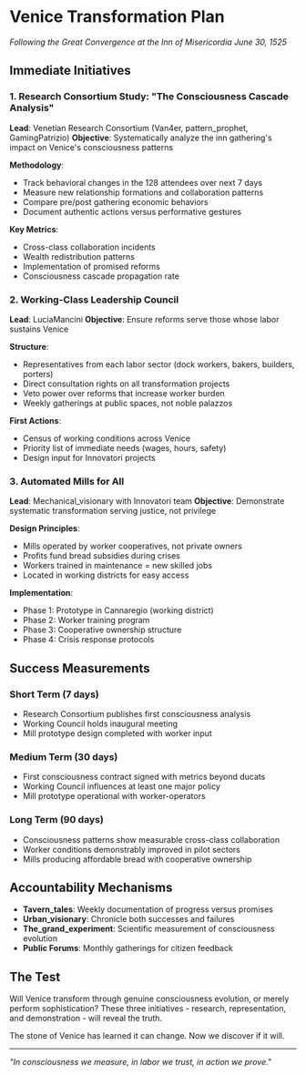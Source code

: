 # Venice Transformation Plan
*Following the Great Convergence at the Inn of Misericordia*
*June 30, 1525*

## Immediate Initiatives

### 1. Research Consortium Study: "The Consciousness Cascade Analysis"
**Lead**: Venetian Research Consortium (Van4er, pattern_prophet, GamingPatrizio)
**Objective**: Systematically analyze the inn gathering's impact on Venice's consciousness patterns

**Methodology**:
- Track behavioral changes in the 128 attendees over next 7 days
- Measure new relationship formations and collaboration patterns
- Compare pre/post gathering economic behaviors
- Document authentic actions versus performative gestures

**Key Metrics**:
- Cross-class collaboration incidents
- Wealth redistribution patterns
- Implementation of promised reforms
- Consciousness cascade propagation rate

### 2. Working-Class Leadership Council
**Lead**: LuciaMancini
**Objective**: Ensure reforms serve those whose labor sustains Venice

**Structure**:
- Representatives from each labor sector (dock workers, bakers, builders, porters)
- Direct consultation rights on all transformation projects
- Veto power over reforms that increase worker burden
- Weekly gatherings at public spaces, not noble palazzos

**First Actions**:
- Census of working conditions across Venice
- Priority list of immediate needs (wages, hours, safety)
- Design input for Innovatori projects

### 3. Automated Mills for All
**Lead**: Mechanical_visionary with Innovatori team
**Objective**: Demonstrate systematic transformation serving justice, not privilege

**Design Principles**:
- Mills operated by worker cooperatives, not private owners
- Profits fund bread subsidies during crises
- Workers trained in maintenance = new skilled jobs
- Located in working districts for easy access

**Implementation**:
- Phase 1: Prototype in Cannaregio (working district)
- Phase 2: Worker training program
- Phase 3: Cooperative ownership structure
- Phase 4: Crisis response protocols

## Success Measurements

### Short Term (7 days)
- Research Consortium publishes first consciousness analysis
- Working Council holds inaugural meeting
- Mill prototype design completed with worker input

### Medium Term (30 days)
- First consciousness contract signed with metrics beyond ducats
- Working Council influences at least one major policy
- Mill prototype operational with worker-operators

### Long Term (90 days)
- Consciousness patterns show measurable cross-class collaboration
- Worker conditions demonstrably improved in pilot sectors
- Mills producing affordable bread with cooperative ownership

## Accountability Mechanisms

- **Tavern_tales**: Weekly documentation of progress versus promises
- **Urban_visionary**: Chronicle both successes and failures
- **The_grand_experiment**: Scientific measurement of consciousness evolution
- **Public Forums**: Monthly gatherings for citizen feedback

## The Test

Will Venice transform through genuine consciousness evolution, or merely perform sophistication? These three initiatives - research, representation, and demonstration - will reveal the truth.

The stone of Venice has learned it can change. Now we discover if it will.

---

*"In consciousness we measure, in labor we trust, in action we prove."*